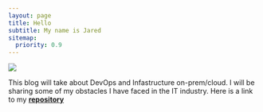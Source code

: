 ```yaml
---
layout: page
title: Hello
subtitle: My name is Jared
sitemap:
  priority: 0.9
---
```


<img src="{{ '/assets/img/pudhina.jpg' | prepend: site.baseurl }}" id="about-img">

<div id="describe-text">
	<p>This blog will take about DevOps and Infastructure on-prem/cloud. I will be sharing some of my obstacles I have faced in the IT industry. Here is a link to my <strong> <a href="https://github.com/jclark0909?tab=repositories"> repository</a> </strong></p>
</div>
